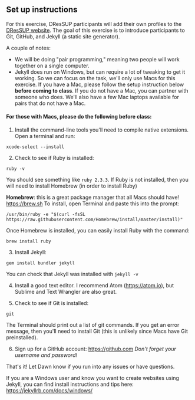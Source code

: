 ## Set up instructions

For this exercise, DResSUP participants will add their own profiles to the [DResSUP website](http://dressup.library.ucla.edu/participants/). The goal of this exercise is to introduce participants to Git, GitHub, and Jekyll (a static site generator).

A couple of notes:
* We will be doing "pair programming," meaning two people will work together on a single computer.
* Jekyll does run on Windows, but can require a lot of tweaking to get it working. So we can focus on the task, we'll only use Macs for this exercise. If you have a Mac, please follow the setup instruction below **before coming to class**. If you do not have a Mac, you can partner with someone who does. We'll also have a few Mac laptops available for pairs that do not have a Mac.

#### For those with Macs, please do the following before class:

1. Install the command-line tools you'll need to compile native extensions. Open a terminal and run:

`xcode-select --install`

2. Check to see if Ruby is installed:

`ruby -v`

You should see something like `ruby 2.3.3`. If Ruby is not installed, then you will need to install Homebrew (in order to install Ruby)

**Homebrew**: this is a great package manager that all Macs should have! https://brew.sh 
To install, open Terminal and paste this into the prompt: 

`/usr/bin/ruby -e "$(curl -fsSL https://raw.githubusercontent.com/Homebrew/install/master/install)"`

Once Homebrew is installed, you can easily install Ruby with the command:

`brew install ruby`

3. Install Jekyll:

`gem install bundler jekyll`

You can check that Jekyll was installed with `jekyll -v`

4. Install a good text editor. I recommend Atom (https://atom.io), but Sublime and Text Wrangler are also great.

5. Check to see if Git is installed:

`git`

The Terminal should print out a list of git commands. If you get an error message, then you'll need to install Git (this is unlikely since Macs have Git preinstalled).

6. Sign up for a GitHub account: https://github.com *Don't forget your username and password!*

That's it! Let Dawn know if you run into any issues or have questions. 

If you are a Windows user and know you want to create websites using Jekyll, you can find install instructions and tips here: https://jekyllrb.com/docs/windows/

